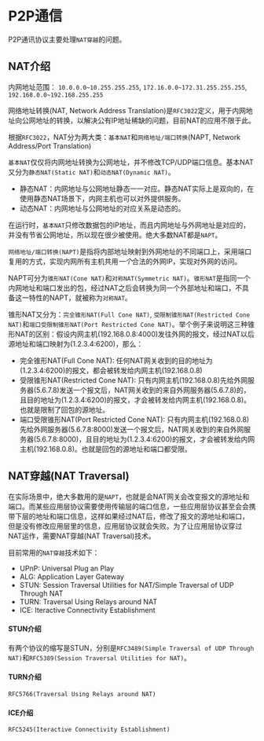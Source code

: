 # P2P通信

P2P通讯协议主要处理`NAT穿越`的问题。

## NAT介绍

内网地址范围： `10.0.0.0~10.255.255.255`, `172.16.0.0~172.31.255.255.255`, `192.168.0.0~192.168.255.255`

网络地址转换(NAT, Network Address Translation)是`RFC3022`定义，用于内网地址向公网地址的转换，以解决公有IP地址稀缺的问题，目前NAT的应用不限于此。

根据`RFC3022`，NAT分为两大类：`基本NAT`和`网络地址/端口转换`(NAPT, Network Address/Port Translation)

`基本NAT`仅仅将内网地址转换为公网地址，并不修改TCP/UDP端口信息。基本NAT又分为`静态NAT(Static NAT)`和`动态NAT(Dynamic NAT)`。

+ 静态NAT：内网地址与公网地址静态一一对应。静态NAT实际上是双向的，在使用静态NAT场景下，内网主机也可以对外提供服务。
+ 动态NAT：内网地址与公网地址的对应关系是动态的。

在运行时，`基本NAT`只修改数据包的IP地址，而且内网地址与外网地址是对应的，并没有节省公网地址，所以现在很少被使用。绝大多数NAT都是`NAPT`。

`网络地址/端口转换(NAPT)`是指将内部地址映射到外网地址的不同端口上，采用端口复用的方式，实现内网所有主机共用*一个*合法的外网IP，实现对外网的访问。

NAPT可分为`锥形NAT(Cone NAT)`和`对称NAT(Symmetric NAT)`。`锥形NAT`是指同一个内网地址和端口发出的包，经过NAT之后会转换为同一个外部地址和端口，不具备这一特性的NAPT，就被称为`对称NAT`。

锥形NAT又分为：`完全锥形NAT(Full Cone NAT)`, `受限制锥形NAT(Restricted Cone NAT)`和`端口受限制锥形NAT(Port Restricted Cone NAT)`。举个例子来说明这三种锥形NAT的区别：假设内网主机(192.168.0.8:4000)发往外网的报文，经过NAT以后源地址和端口映射为(1.2.3.4:6200)，那么：

+ 完全锥形NAT(Full Cone NAT): 任何NAT网关收到的目的地址为(1.2.3.4:6200)的报文，都会被转发给内网主机(192.168.0.8)
+ 受限锥形NAT(Restricted Cone NAT): 只有内网主机(192.168.0.8)先给外网服务器(5.6.7.8)发送一个报文后，NAT网关收到的来自外网服务器(5.6.7.8)的，且目的地址为(1.2.3.4:6200)的报文，才会被转发给内网主机(192.168.0.8)。也就是限制了回包的源地址。
+ 端口受限锥形NAT(Port Restricted Cone NAT): 只有内网主机(192.168.0.8)先给外网服务器(5.6.7.8:8000)发送一个报文后，NAT网关收到的来自外网服务器(5.6.7.8:8000)，且目的地址为(1.2.3.4:6200)的报文，才会被转发给内网主机(192.168.0.8)。也就是回包的源地址和端口都受限。

## NAT穿越(NAT Traversal)

  在实际场景中，绝大多数用的是`NAPT`，也就是会NAT网关会改变报文的源地址和端口。而某些应用层协议需要使用传输层的端口信息，一些应用层协议甚至会会携带下层的地址和端口信息，这样如果经过NAT后，修改了报文的源地址和端口，但是没有修改应用层里的信息，应用层协议就会失败。为了让应用层协议穿过NAT运作，需要NAT穿越(NAT Traversal)技术。

目前常用的`NAT穿越`技术如下：

+ UPnP: Universal Plug an Play
+ ALG: Application Layer Gateway
+ STUN: Session Traversal Utilities for NAT/Simple Traversal of UDP Through NAT
+ TURN: Traversal Using Relays around NAT
+ ICE: Iteractive Connectivity Establishment

#### STUN介绍

有两个协议的缩写是STUN，分别是`RFC3489(Simple Traversal of UDP Through NAT)`和`RFC5389(Session Traversal Utilities for NAT)`。

#### TURN介绍

`RFC5766(Traversal Using Relays around NAT)`

#### ICE介绍

`RFC5245(Iteractive Connectivity Establishment)`

